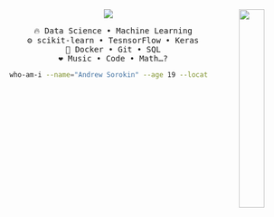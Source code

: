 <div align="center">
<img src="https://readme-typing-svg.demolab.com?font=Nunito&size=24&duration=2000&pause=100&color=BDD9BF&center=true&vCenter=true&multiline=true&repeat=false&random=false&width=435&height=75&lines=cramatsu;%E3%80%8Cto+live+is+to+create%E3%80%8D"/>
<img src="https://cdn.discordapp.com/attachments/893818786992488459/1262453375077847152/eb5c14e78c946129.jpeg?ex=6696a6d3&is=66955553&hm=82976f9358745099034ca0e9b97a88b80b71c3dcb27a7f9a95559054c47a9ff3&" width="30%" align="right"/>
<pre>
  🔥 Data Science • Machine Learning
  ⚙️ scikit-learn • TesnsorFlow • Keras
  🔧 Docker • Git • SQL
  ❤️ Music • Code • Math…?
</pre>

```bash
who-am-i --name="Andrew Sorokin" --age 19 --location Moscow --occupation Student
```
</div> 
